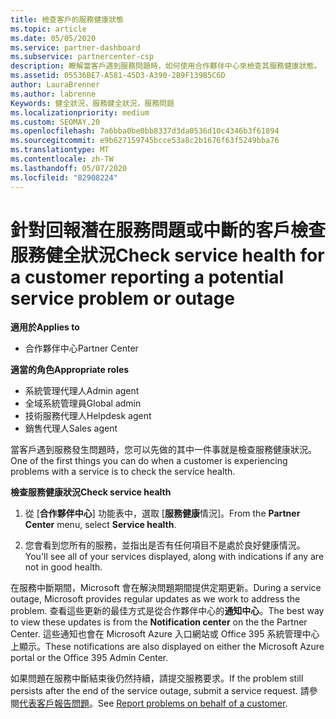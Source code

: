 ```yaml
---
title: 檢查客戶的服務健康狀態
ms.topic: article
ms.date: 05/05/2020
ms.service: partner-dashboard
ms.subservice: partnercenter-csp
description: 瞭解當客戶遇到服務問題時，如何使用合作夥伴中心來檢查其服務健康狀態。
ms.assetid: 05536BE7-A581-45D3-A390-2B9F139B5C6D
author: LauraBrenner
ms.author: labrenne
Keywords: 健全狀況，服務健全狀況，服務問題
ms.localizationpriority: medium
ms.custom: SEOMAY.20
ms.openlocfilehash: 7a6bba0be0bb8337d3da0536d10c4346b3f61894
ms.sourcegitcommit: e9b627159745bcce53a8c2b1676f63f5249bba76
ms.translationtype: MT
ms.contentlocale: zh-TW
ms.lasthandoff: 05/07/2020
ms.locfileid: "82908224"
---
```

# <a name="check-service-health-for-a-customer-reporting-a-potential-service-problem-or-outage"></a><span data-ttu-id="019b8-104">針對回報潛在服務問題或中斷的客戶檢查服務健全狀況</span><span class="sxs-lookup"><span data-stu-id="019b8-104">Check service health for a customer reporting a potential service problem or outage</span></span>

<span data-ttu-id="019b8-105">**適用於**</span><span class="sxs-lookup"><span data-stu-id="019b8-105">**Applies to**</span></span>

- <span data-ttu-id="019b8-106">合作夥伴中心</span><span class="sxs-lookup"><span data-stu-id="019b8-106">Partner Center</span></span>

<span data-ttu-id="019b8-107">**適當的角色**</span><span class="sxs-lookup"><span data-stu-id="019b8-107">**Appropriate roles**</span></span>

- <span data-ttu-id="019b8-108">系統管理代理人</span><span class="sxs-lookup"><span data-stu-id="019b8-108">Admin agent</span></span>
- <span data-ttu-id="019b8-109">全域系統管理員</span><span class="sxs-lookup"><span data-stu-id="019b8-109">Global admin</span></span>
- <span data-ttu-id="019b8-110">技術服務代理人</span><span class="sxs-lookup"><span data-stu-id="019b8-110">Helpdesk agent</span></span>
- <span data-ttu-id="019b8-111">銷售代理人</span><span class="sxs-lookup"><span data-stu-id="019b8-111">Sales agent</span></span>

<span data-ttu-id="019b8-112">當客戶遇到服務發生問題時，您可以先做的其中一件事就是檢查服務健康狀況。</span><span class="sxs-lookup"><span data-stu-id="019b8-112">One of the first things you can do when a customer is experiencing problems with a service is to check the service health.</span></span>

<span data-ttu-id="019b8-113">**檢查服務健康狀況**</span><span class="sxs-lookup"><span data-stu-id="019b8-113">**Check service health**</span></span>

1. <span data-ttu-id="019b8-114">從 [**合作夥伴中心**] 功能表中，選取 [**服務健康**情況]。</span><span class="sxs-lookup"><span data-stu-id="019b8-114">From the **Partner Center** menu, select **Service health**.</span></span>

2. <span data-ttu-id="019b8-115">您會看到您所有的服務，並指出是否有任何項目不是處於良好健康情況。</span><span class="sxs-lookup"><span data-stu-id="019b8-115">You'll see all of your services displayed, along with indications if any are not in good health.</span></span>

<span data-ttu-id="019b8-116">在服務中斷期間，Microsoft 會在解決問題期間提供定期更新。</span><span class="sxs-lookup"><span data-stu-id="019b8-116">During a service outage, Microsoft provides regular updates as we work to address the problem.</span></span> <span data-ttu-id="019b8-117">查看這些更新的最佳方式是從合作夥伴中心的**通知中心**。</span><span class="sxs-lookup"><span data-stu-id="019b8-117">The best way to view these updates is from the **Notification center** on the the Partner Center.</span></span> <span data-ttu-id="019b8-118">這些通知也會在 Microsoft Azure 入口網站或 Office 395 系統管理中心上顯示。</span><span class="sxs-lookup"><span data-stu-id="019b8-118">These notifications are also displayed on either the Microsoft Azure portal or the Office 395 Admin Center.</span></span>

<span data-ttu-id="019b8-119">如果問題在服務中斷結束後仍然持續，請提交服務要求。</span><span class="sxs-lookup"><span data-stu-id="019b8-119">If the problem still persists after the end of the service outage, submit a service request.</span></span> <span data-ttu-id="019b8-120">請參閱[代表客戶報告問題](report-problems-on-behalf-of-a-customer.md)。</span><span class="sxs-lookup"><span data-stu-id="019b8-120">See [Report problems on behalf of a customer](report-problems-on-behalf-of-a-customer.md).</span></span>

 

 



